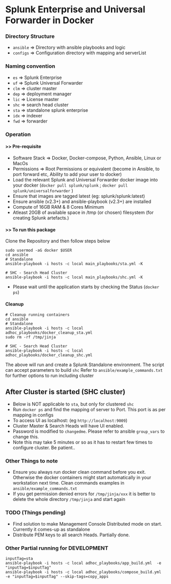 # Splunk Enterprise and Universal Forwarder in Docker

### Directory Structure
- `ansible` => Directory with ansible playbooks and logic
- `configs` => Configuration directory with mapping and serverList

### Naming convention
- `es`  => Splunk Enterprise
- `uf`  => Splunk Universal Forwarder
- `clm` => cluster master
- `dep` => deployment manager
- `lic` => License master
- `shc` => search head cluster
- `sta` => standalone splunk enterprise
- `idx` => indexer
- `fwd` => forwarder

### Operation
####  >> Pre-requisite
- Software Stack => Docker, Docker-compose, Python, Ansible, Linux or MacOs
- Permissions => Root Permissions or equivalent (become in Ansible, to port forward etc, Ability to add your user to docker)
- Load the relevant Splunk and Universal Forwarder docker image into your docker (`docker pull splunk/splunk` ; `docker pull splunk/universalforwarder` )
- Ensure that images are tagged latest  (eg: splunk/splunk:latest)
- Ensure ansible (v2.3+) and ansible-playbook (v2.3+) are installed
- Compute of 16GB RAM & 8 Cores Minimum
- Atleast 20GB of available space in /tmp (or chosen) filesystem (for creating Splunk artefacts.)


####  >> To run this package
Clone the Repository and then follow steps below

```
sudo usermod -aG docker $USER
cd ansible
# Standalone
ansible-playbook -i hosts -c local main_playbooks/sta.yml -K

# SHC - Search Head Cluster
ansible-playbook -i hosts -c local main_playbooks/shc.yml -K
```

- Please wait until the application starts by checking the Status (`docker ps`)

#### Cleanup
```
# Cleanup running containers
cd ansible
# Standalone
ansible-playbook -i hosts -c local adhoc_playbooks/docker_cleanup_sta.yml 
sudo rm -rf /tmp/jinja

# SHC - Search Head Cluster
ansible-playbook -i hosts -c local adhoc_playbooks/docker_cleanup_shc.yml 
```

The above will run and create a Splunk Standalone environment. The script can accept parameters to build `shc`
Refer to  `ansible/example_commands.txt` for further options to run including cluster

## After Cluster is started (SHC cluster)
- Below is NOT applicable to `sta`, but only for clustered `shc`
- Run `docker ps`  and find the mapping of server to Port. This port is as per mapping in configs
- To access UI as localhost:<port> (eg `http://localhost:9009`)
- Cluster Master & Search Heads will have UI enabled.
- Password is modified to `changedme`. Please refer to ansible `group_vars` to change this.
- Note this may take 5 minutes or so as it has to restart few times to configure cluster. Be patient..

### Other Things to note
 - Ensure you always run docker clean command before you exit. Otherwise the docker containers might start automatically in your workstation next time. Clean commands examples in `ansible/example_commands.txt`
 - If you get permission denied errors for `/tmp/jinja/xxx` it is better to delete the whole directory `/tmp/jinja` and start again

 ### TODO (Things pending)
 - Find solution to make Management Console Distributed mode on start. Currently it comes-up as standalone
 - Distribute PEM keys to all search Heads. Partially done.

### Other Partial running for DEVELOPMENT
```
inputTag=sta
ansible-playbook -i hosts -c local adhoc_playbooks/app_build.yml  -e "inputTag=$inputTag" 
ansible-playbook -i hosts -c local adhoc_playbooks/compose_build.yml  -e "inputTag=$inputTag" --skip-tags=copy_apps

```
